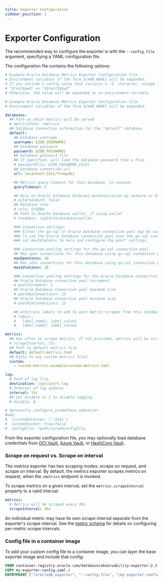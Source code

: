 ```yaml
---
title: Exporter Configuration
sidebar_position: 1
---
```


# Exporter Configuration

The recommended way to configure the exporter is with the `--config.file` argument, specifying a YAML configuration file.

The configuration file contains the following options:

```yaml
# Example Oracle Database Metrics Exporter Configuration file.
# Environment variables of the form ${VAR_NAME} will be expanded.
# If you include a config value that contains a '$' character, escape that '$' with another '$', e.g.,
# "$test$pwd" => "$$test$$pwd"
# Otherwise, the value will be expanded as an environment variable.

# Example Oracle Database Metrics Exporter Configuration file.
# Environment variables of the form ${VAR_NAME} will be expanded.

databases:
  ## Path on which metrics will be served
  # metricsPath: /metrics
  ## Database connection information for the "default" database.
  default:
    ## Database username
    username: ${DB_USERNAME}
    ## Database password
    password: ${DB_PASSWORD}
    ## Database password file
    ## If specified, will load the database password from a file.
    # passwordFile: ${DB_PASSWORD_FILE}
    ## Database connection url
    url: localhost:1521/freepdb1

    ## Metrics query timeout for this database, in seconds
    queryTimeout: 5

    ## Rely on Oracle Database External Authentication by network or OS
    # externalAuth: false
    ## Database role
    # role: SYSDBA
    ## Path to Oracle Database wallet, if using wallet
    # tnsAdmin: /path/to/database/wallet

    ### Connection settings:
    ### Either the go-sql or Oracle Database connection pool may be used.
    ### To use the Oracle Database connection pool over the go-sql connection pool,
    ### set maxIdleConns to zero and configure the pool* settings.

    ### Connection pooling settings for the go-sql connection pool
    ## Max open connections for this database using go-sql connection pool
    maxOpenConns: 10
    ## Max idle connections for this database using go-sql connection pool
    maxIdleConns: 10

    ### Connection pooling settings for the Oracle Database connection pool
    ## Oracle Database connection pool increment.
    # poolIncrement: 1
    ## Oracle Database Connection pool maximum size
    # poolMaxConnections: 15
    ## Oracle Database Connection pool minimum size
    # poolMinConnections: 15

    ## Arbitrary labels to add to each metric scraped from this database
    # labels:
    #   label_name1: label_value1
    #   label_name2: label_value2

metrics:
  ## How often to scrape metrics. If not provided, metrics will be scraped on request.
  # scrapeInterval: 15s
  ## Path to default metrics file.
  default: default-metrics.toml
  ## Paths to any custom metrics files
  custom:
    - custom-metrics-example/custom-metrics.toml

log:
  # Path of log file
  destination: /opt/alert.log
  # Interval of log updates
  interval: 15s
  ## Set disable to 1 to disable logging
  # disable: 0

# Optionally configure prometheus webserver
#web:
#  listenAddresses: [':9161']
#  systemdSocket: true|false
#  configFile: /path/to/webconfigfile
```

From the exporter configuration file, you may optionally load database credentials from [OCI Vault](./oci-vault.md), [Azure Vault](./azure-vault.md), or [HashiCorp Vault](./hashicorp-vault.md)..

### Scrape on request vs. Scrape on interval

The metrics exporter has two scraping modes: scrape on request, and scrape on interval. By default, the metrics exporter scrapes metrics on request, when the `/metrics` endpoint is invoked.

To scrape metrics on a given interval, set the `metrics.scrapeInterval` property to a valid interval:

```yaml
metrics:
  # Metrics will be scraped every 30s.
  scrapeInterval: 30s
```

An individual metric may have its own scrape interval separate from the exporter's scrape interval. See the [metric schema](custom-metrics.md#metric-schema) for details on configuring per-metric scrape intervals.

### Config file in a container image

To add your custom config file to a container image, you can layer the base exporter image and include that config:

```Dockerfile
FROM container-registry.oracle.com/database/observability-exporter:2.2.0
COPY my-exporter-config.yaml /
ENTRYPOINT ["/oracledb_exporter", "--config.file", "/my-exporter-config.yaml"]
```
